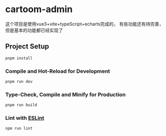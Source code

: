 # cartoom-admin

这个项目是使用vue3+vite+typeScript+echarts完成的，
有些功能还有待完善，但是基本的功能都已经实现了



## Project Setup

```sh
pnpm install
```

### Compile and Hot-Reload for Development

```sh
pnpm run dev
```

### Type-Check, Compile and Minify for Production

```sh
pnpm run build
```

### Lint with [ESLint](https://eslint.org/)

```sh
npm run lint
```
